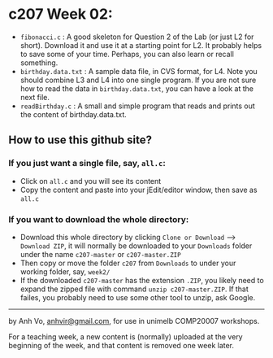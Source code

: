 c207 Week 02:
=======
  * `fibonacci.c` : A good skeleton for Question 2 of the Lab (or just L2 for short). Download it and use it at a starting point for L2. It probably helps to save some of your time. Perhaps, you can also learn or recall something.
  * `birthday.data.txt` : A sample data file, in CVS format, for L4. Note you should combine L3 and L4 into one single program. If you are not sure how to read the data in `birthday.data.txt`, you can have a look at the next file.
  * `readBirthday.c` : A small and simple program that reads and prints out the content of birthday.data.txt.

How to use this github site?
----------------------------
### If you just want a single file, say, `all.c`:
  * Click on `all.c` and you will see its content 
  * Copy the content and paste into your jEdit/editor window, then save as `all.c`

### If you want to download the whole directory:
  * Download this whole directory by clicking `Clone or Download` --> `Download ZIP`, it will normally be downloaded to your `Downloads` folder under the name `c207-master` or `c207-master.ZIP`
  * Then copy or move the folder `c207` from `Downloads` to under your working folder, say, `week2/`
  * If the downloaded `c207-master` has the extension `.ZIP`, you likely need to expand the zipped file with command `unzip c207-master.ZIP`. If that failes, you probably need to use some other tool to unzip, ask Google.
 
-------------------------------------------------------------
by Anh Vo, anhvir@gmail.com, for use in unimelb COMP20007 workshops.

For a teaching week, a new content is (normally) uploaded at the very beginning of the week, and that content is removed one week later.
